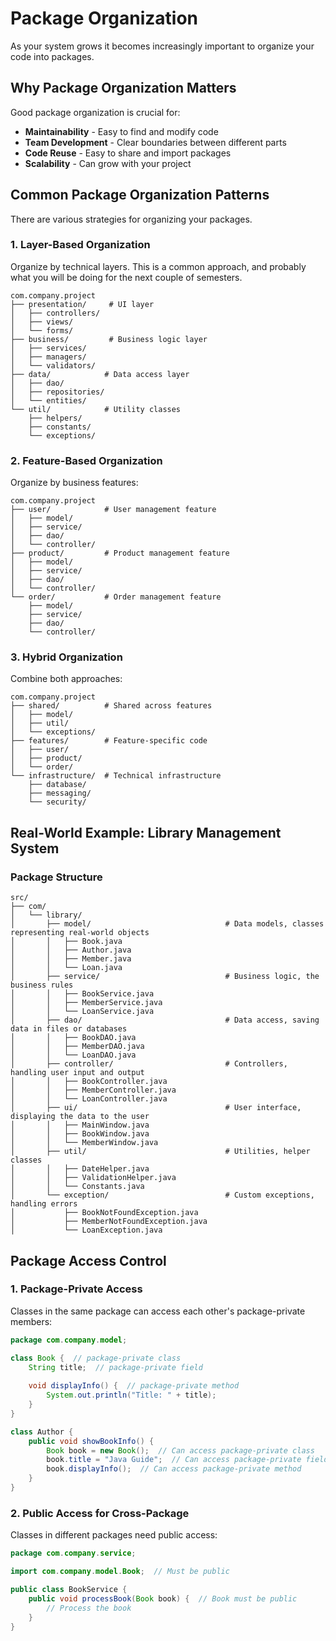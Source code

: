 # Package Organization

As your system grows it becomes increasingly important to organize your code into packages.

## Why Package Organization Matters

Good package organization is crucial for:
- **Maintainability** - Easy to find and modify code
- **Team Development** - Clear boundaries between different parts
- **Code Reuse** - Easy to share and import packages
- **Scalability** - Can grow with your project

## Common Package Organization Patterns

There are various strategies for organizing your packages.

### 1. **Layer-Based Organization**
Organize by technical layers. This is a common approach, and probably what you will be doing for the next couple of semesters.

```
com.company.project
├── presentation/     # UI layer
│   ├── controllers/
│   ├── views/
│   └── forms/
├── business/         # Business logic layer
│   ├── services/
│   ├── managers/
│   └── validators/
├── data/            # Data access layer
│   ├── dao/
│   ├── repositories/
│   └── entities/
└── util/            # Utility classes
    ├── helpers/
    ├── constants/
    └── exceptions/
```

### 2. **Feature-Based Organization**
Organize by business features:

```
com.company.project
├── user/            # User management feature
│   ├── model/
│   ├── service/
│   ├── dao/
│   └── controller/
├── product/         # Product management feature
│   ├── model/
│   ├── service/
│   ├── dao/
│   └── controller/
└── order/           # Order management feature
    ├── model/
    ├── service/
    ├── dao/
    └── controller/
```

### 3. **Hybrid Organization**
Combine both approaches:

```
com.company.project
├── shared/          # Shared across features
│   ├── model/
│   ├── util/
│   └── exceptions/
├── features/        # Feature-specific code
│   ├── user/
│   ├── product/
│   └── order/
└── infrastructure/  # Technical infrastructure
    ├── database/
    ├── messaging/
    └── security/
```

## Real-World Example: Library Management System

### Package Structure
```
src/
├── com/
│   └── library/
│       ├── model/                              # Data models, classes representing real-world objects
│       │   ├── Book.java
│       │   ├── Author.java
│       │   ├── Member.java
│       │   └── Loan.java
│       ├── service/                            # Business logic, the business rules
│       │   ├── BookService.java
│       │   ├── MemberService.java
│       │   └── LoanService.java
│       ├── dao/                                # Data access, saving data in files or databases
│       │   ├── BookDAO.java
│       │   ├── MemberDAO.java
│       │   └── LoanDAO.java
│       ├── controller/                         # Controllers, handling user input and output
│       │   ├── BookController.java
│       │   ├── MemberController.java
│       │   └── LoanController.java
│       ├── ui/                                 # User interface, displaying the data to the user
│       │   ├── MainWindow.java
│       │   ├── BookWindow.java
│       │   └── MemberWindow.java
│       ├── util/                               # Utilities, helper classes
│       │   ├── DateHelper.java
│       │   ├── ValidationHelper.java
│       │   └── Constants.java
│       └── exception/                          # Custom exceptions, handling errors
│           ├── BookNotFoundException.java
│           ├── MemberNotFoundException.java
│           └── LoanException.java
```


## Package Access Control

### 1. **Package-Private Access**
Classes in the same package can access each other's package-private members:

```java
package com.company.model;

class Book {  // package-private class
    String title;  // package-private field
    
    void displayInfo() {  // package-private method
        System.out.println("Title: " + title);
    }
}

class Author {
    public void showBookInfo() {
        Book book = new Book();  // Can access package-private class
        book.title = "Java Guide";  // Can access package-private field
        book.displayInfo();  // Can access package-private method
    }
}
```

### 2. **Public Access for Cross-Package**
Classes in different packages need public access:

```java
package com.company.service;

import com.company.model.Book;  // Must be public

public class BookService {
    public void processBook(Book book) {  // Book must be public
        // Process the book
    }
}
```

